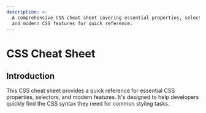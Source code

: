 ```yaml
---
description: >-
  A comprehensive CSS cheat sheet covering essential properties, selectors,
  and modern CSS features for quick reference.
---
```


# CSS Cheat Sheet

## Introduction

This CSS cheat sheet provides a quick reference for essential CSS properties, selectors, and modern features. It's designed to help developers quickly find the CSS syntax they need for common styling tasks.
